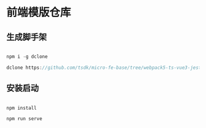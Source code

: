 # 前端模版仓库

## 生成脚手架

```javascript

npm i -g dclone

dclone https://github.com/tsdk/micro-fe-base/tree/webpack5-ts-vue3-jest // 创建webpack5-ts-vue3-jest项目

```

## 安装启动

```javascript

npm install

npm run serve

```
